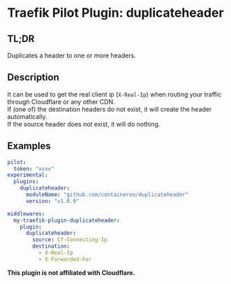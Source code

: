 # Traefik Pilot Plugin: duplicateheader

## TL;DR

Duplicates a header to one or more headers.

## Description

It can be used to get the real client ip (`X-Real-Ip`) when routing your traffic through Cloudflare or any other CDN.  
If (one of) the destination headers do not exist, it will create the header automatically.  
If the source header does not exist, it will do nothing.

## Examples

```yaml
pilot:
  token: "xxxx"
experimental:
  plugins:
    duplicateheader:
      moduleName: "github.com/containeroo/duplicateheader"
      version: "v1.0.9"
```

```yaml
middlewares:
  my-traefik-plugin-duplicateheader:
    plugin:
      duplicateheader:
        source: Cf-Connecting-Ip
        destination:
          - X-Real-Ip
          - X-Forwarded-For
```

**This plugin is not affiliated with Cloudflare.**
